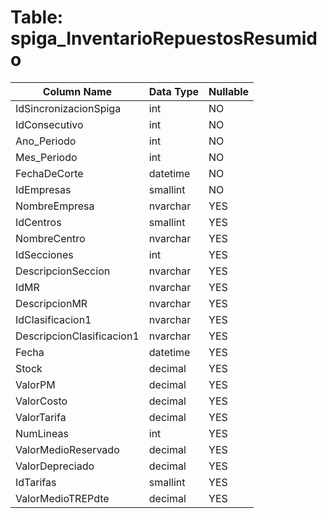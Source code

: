 # Table: spiga_InventarioRepuestosResumido

| Column Name | Data Type | Nullable |
|-------------|-----------|----------|
| IdSincronizacionSpiga | int | NO |
| IdConsecutivo | int | NO |
| Ano_Periodo | int | NO |
| Mes_Periodo | int | NO |
| FechaDeCorte | datetime | NO |
| IdEmpresas | smallint | NO |
| NombreEmpresa | nvarchar | YES |
| IdCentros | smallint | YES |
| NombreCentro | nvarchar | YES |
| IdSecciones | int | YES |
| DescripcionSeccion | nvarchar | YES |
| IdMR | nvarchar | YES |
| DescripcionMR | nvarchar | YES |
| IdClasificacion1 | nvarchar | YES |
| DescripcionClasificacion1 | nvarchar | YES |
| Fecha | datetime | YES |
| Stock | decimal | YES |
| ValorPM | decimal | YES |
| ValorCosto | decimal | YES |
| ValorTarifa | decimal | YES |
| NumLineas | int | YES |
| ValorMedioReservado | decimal | YES |
| ValorDepreciado | decimal | YES |
| IdTarifas | smallint | YES |
| ValorMedioTREPdte | decimal | YES |
